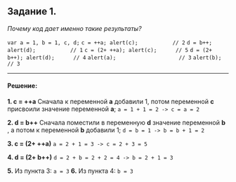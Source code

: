Задание 1.
----------
*Почему код дает именно такие результаты?*

`var a = 1, b = 1, c, d;`
`c = ++a; alert(c);           // 2`
`d = b++; alert(d);           // 1`
`c = (2+ ++a); alert(c);      // 5`
`d = (2+ b++); alert(d);      // 4`
`alert(a);                    // 3`
`alert(b);                    // 3`

------------
#### Решение:
**1.  c = ++a**
Cначала к переменной **а** добавили 1, потом переменной **c** присвоили значение переменной **а**;
`a = 1 + 1 = 2 -> c = a = 2`

**2. d = b++**
Cначала поместили в переменную **d** значение переменной **b** , а потом к переменной **b** добавили 1;
`d = b = 1 -> b = b + 1 = 2`

**3. c = (2+ ++a)**
`a = 2 + 1 = 3 -> c = 2 + 3 = 5`

**4. d = (2+ b++)**
`d = 2 + b = 2 + 2 = 4 -> b = 2 + 1 = 3`

**5.**
Из пункта 3: `а = 3`
**6.**
Из пункта 4: `b = 3`